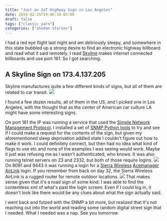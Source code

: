 ```yaml
---
title: "Just an IoT Highway Sign in Los Angeles"
date: 2019-02-25T19:46:10-05:00
draft: false
tags: ["classic yarn"]
categories: ["shodan stories"]
---
```


I had a red eye flight last night and am deliriously sleepy, and somewhere in this state bubbled up a strong desire to find an electronic highway billboard and read what it said remotely. I read [Skyline](https://www.skylineproducts.com/) makes internet connected billboards and use port 161. So I got searching.

## A Skyline Sign on 173.4.137.205
Skyline manufactures quite a few different kinds of signs, but all of them are related to car transit.
![](/images/100Days/Day53/skyline.png)

I found a few dozen results, all of them in the US, and I picked one in Los Angeles, with the thought that as the center of American car culture LA might have some interesting signs.

On port 161 the IP was running a service that used the [Simple Network Management Protocol](https://en.wikipedia.org/wiki/Simple_Network_Management_Protocol). I installed a set of [SNMP Python tools](http://snmplabs.com/snmpclitools/snmpget.html) to try and see if I could make a request for the contents of the sign, but given my aforementioned sleep deprivation addled state I couldn't figure out how to make it work. I could definitely connect, but then had no idea what kind of flags to use etc and none of the examples I was seeing would work. Maybe it just was refusing me as I wasn't authenticated, who knows. It was also running telnet servers on 23 and 2332, but both of those require logins.
![](/images/100Days/Day53/acemanager.png)
On 9091 and 9443 it was running a login for a [Sierra Wireless](https://www.sierrawireless.com/) [Acemanager AirLink](https://www.sierrawireless.com/resources/QtrlyNewsletters/Announcements/AceWare_Mar08_Announce/AceWare_Mar08_announce.html) login. If you remember from back on day 32, the Sierra Wireless AirLink is a rugged router for remote outdoor locations.
![](/images/100Days/Day53/behind.png)
That makes sense given that it's a road sign of some kind. I was able to find the contentless xml of what's past the login screen. Even if I could log in, it doesn't look like there would be any clues about what the sign actually said.

I went back and futzed with the SNMP a bit more, but realized that it's not reaching out into the world and reading some random digital street sign that I needed. What I needed was a nap. See you tomorrow.
